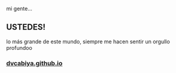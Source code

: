 mi gente...
## USTEDES! 
lo más grande de este mundo, siempre me hacen sentir un orgullo profundoo

### [dvcabiya.github.io](https://dvcabiya.github.io/)
